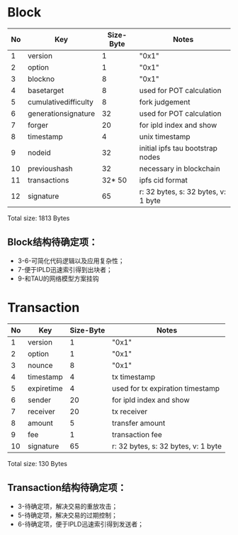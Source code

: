 # Block

 No              |  Key           | Size-Byte        |  Notes
 ----------------|----------------|------------------|----------------------
 1   |version        | 1          |  "0x1"
 2   |option         | 1          |  "0x1"
 3   |blockno         | 8          |  "0x1"
 4   |basetarget      | 8          |  used for POT calculation
 5   |cumulativedifficulty    | 8       | fork judgement
 6   |generationsignature     | 32      | used for POT calculation
 7   |forger       | 20       | for ipld index and show
 8   |timestamp    | 4        | unix timestamp
 9   |nodeid       | 32       | initial ipfs tau bootstrap nodes
 10  |previoushash | 32       |  necessary in blockchain
 11  |transactions | 32* 50   | ipfs cid format
 12   |signature    | 65       | r: 32 bytes, s: 32 bytes, v: 1 byte
 
 Total size: 1813 Bytes
 ## Block结构待确定项：
 - 3-6-可简化代码逻辑以及应用复杂性；
 - 7-便于IPLD迅速索引得到出块者；
 - 9-和TAU的网络模型方案挂钩

# Transaction

 No              |  Key           | Size-Byte        |  Notes
 ----------------|----------------|------------------|----------------------
1   | version       | 1        |  "0x1"
2   | option        | 1        |  "0x1"
3   | nounce        | 8        |  "0x1"
4   | timestamp     | 4        | tx timestamp
5   | expiretime    | 4        | used for tx expiration timestamp
6   | sender        | 20       | for ipld index and show
7   | receiver      | 20       | tx receiver
8   | amount        | 5        | transfer amount
9   | fee           | 1        | transaction fee
10  | signature     | 65       | r: 32 bytes, s: 32 bytes, v: 1 byte
  
Total size: 130 Bytes

 ## Transaction结构待确定项：
 - 3-待确定项，解决交易的重放攻击；
 - 5-待确定项，解决交易的过期控制；
 - 6-待确定项，便于IPLD迅速索引得到发送者；

  
  
  
  
  
 


